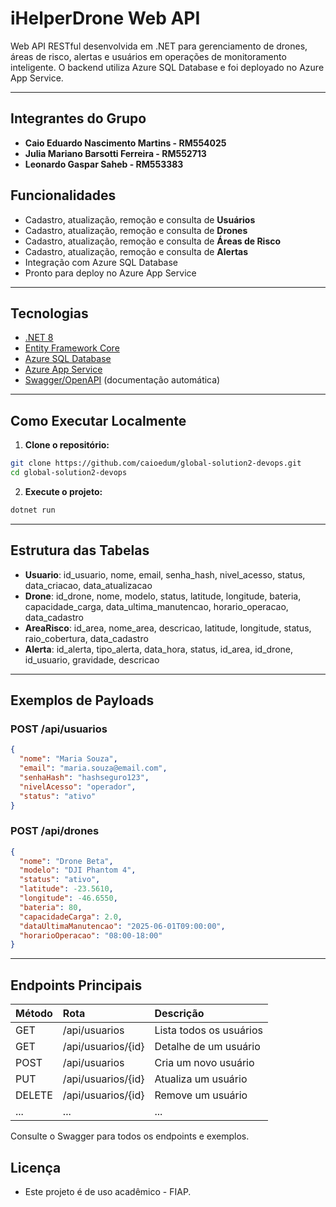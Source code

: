 # iHelperDrone Web API

Web API RESTful desenvolvida em .NET para gerenciamento de drones, áreas de risco, alertas e usuários em operações de monitoramento inteligente. O backend utiliza Azure SQL Database e foi deployado no Azure App Service.

---

## Integrantes do Grupo

- **Caio Eduardo Nascimento Martins - RM554025**
- **Julia Mariano Barsotti Ferreira - RM552713**
- **Leonardo Gaspar Saheb - RM553383**

## Funcionalidades

- Cadastro, atualização, remoção e consulta de **Usuários**
- Cadastro, atualização, remoção e consulta de **Drones**
- Cadastro, atualização, remoção e consulta de **Áreas de Risco**
- Cadastro, atualização, remoção e consulta de **Alertas**
- Integração com Azure SQL Database
- Pronto para deploy no Azure App Service

---

## Tecnologias

- [.NET 8](https://dotnet.microsoft.com/)
- [Entity Framework Core](https://docs.microsoft.com/ef/core/)
- [Azure SQL Database](https://azure.microsoft.com/services/sql-database/)
- [Azure App Service](https://azure.microsoft.com/services/app-service/)
- [Swagger/OpenAPI](https://swagger.io/) (documentação automática)

---

## Como Executar Localmente

1. **Clone o repositório:**

```bash
git clone https://github.com/caioedum/global-solution2-devops.git
cd global-solution2-devops
```

2. **Execute o projeto:**

```bash
dotnet run
```

---

## Estrutura das Tabelas

- **Usuario**: id_usuario, nome, email, senha_hash, nivel_acesso, status, data_criacao, data_atualizacao
- **Drone**: id_drone, nome, modelo, status, latitude, longitude, bateria, capacidade_carga, data_ultima_manutencao, horario_operacao, data_cadastro
- **AreaRisco**: id_area, nome_area, descricao, latitude, longitude, status, raio_cobertura, data_cadastro
- **Alerta**: id_alerta, tipo_alerta, data_hora, status, id_area, id_drone, id_usuario, gravidade, descricao

---

## Exemplos de Payloads

### POST /api/usuarios

```json
{
  "nome": "Maria Souza",
  "email": "maria.souza@email.com",
  "senhaHash": "hashseguro123",
  "nivelAcesso": "operador",
  "status": "ativo"
}
```


### POST /api/drones

```json
{
  "nome": "Drone Beta",
  "modelo": "DJI Phantom 4",
  "status": "ativo",
  "latitude": -23.5610,
  "longitude": -46.6550,
  "bateria": 80,
  "capacidadeCarga": 2.0,
  "dataUltimaManutencao": "2025-06-01T09:00:00",
  "horarioOperacao": "08:00-18:00"
}
```


---

## Endpoints Principais

| Método | Rota | Descrição |
| :-- | :-- | :-- |
| GET | /api/usuarios | Lista todos os usuários |
| GET | /api/usuarios/{id} | Detalhe de um usuário |
| POST | /api/usuarios | Cria um novo usuário |
| PUT | /api/usuarios/{id} | Atualiza um usuário |
| DELETE | /api/usuarios/{id} | Remove um usuário |
| ... | ... | ... |

Consulte o Swagger para todos os endpoints e exemplos.


## Licença

- Este projeto é de uso acadêmico - FIAP.

